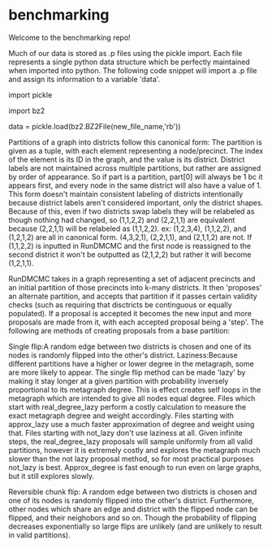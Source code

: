 # benchmarking
Welcome to the benchmarking repo!

Much of our data is stored as .p files using the pickle import. Each file represents a single python
data structure which be perfectly maintained when imported into python. The following code snippet
will import a .p file and assign its information to a variable 'data'.


import pickle

import bz2

data = pickle.load(bz2.BZ2File(new_file_name,'rb'))



Partitions of a graph into districts follow this canonical form:
The partition is given as a tuple, with each element representing a node/precinct. The index of the 
element is its ID in the graph, and the value is its district. District labels are not maintained
across multiple partitions, but rather are assigned by order of appearance. So if part is a partition,
part[0] will always be 1 bc it appears first, and every node in the same district will also have a value 
of 1. This form doesn't maintain consistent labeling of districts intentionally because district 
labels aren't considered important, only the district shapes. Because of this, even if two districts
swap labels they will be relabeled as though nothing had changed, so (1,1,2,2) and (2,2,1,1) are 
equivalent because (2,2,1,1) will be relabeled as (1,1,2,2).
ex: (1,2,3,4), (1,1,2,2), and (1,2,1,2) are all in canonical form.
(4,3,2,1), (2,2,1,1), and (2,1,1,2) are not.
If (1,1,2,2) is inputted in RunDMCMC and the first node is reassigned to the second district
it won't be outputted as (2,1,2,2) but rather it will become (1,2,1,1). 


RunDMCMC takes in a graph representing a set of adjacent precincts and an initial partition of those
precincts into k-many districts. It then 'proposes' an alternate partition, and accepts that partition
if it passes certain validity checks (such as requiring that disctricts be continguous or equally
populated). If a proposal is accepted it becomes the new input and more proposals are made from it,
with each accepted proposal being a 'step'. The following are methods of creating proposals from
a base partition:

Single flip:A random edge between two districts is chosen and one of its nodes is randomly flipped
	into the other's district.
	Laziness:Because different partitions have a higher or lower degree in the metagraph,
	some are more likely to appear. The single flip method can be made 'lazy' by making it
	stay longer at a given partition with probability inversely proportional to its metagraph
	degree. This is effect creates self loops in the metagraph which are intended to give all
	nodes equal degree. Files which start with real_degree_lazy perform a costly calculation
	to measure the exact metagraph degree and weight accordingly. Files starting with 
	approx_lazy use a much faster approximation of degree and weight using that. Files starting
	with not_lazy don't use laziness at all. Given infinite steps, the real_degree_lazy proposals
	will sample uniformly from all valid partitions, however it is extremely costly and 
	explores the metagraph much slower than the not lazy proposal method, so for most 
	practical purposes not_lazy is best. Approx_degree is fast enough to run even on large 
	graphs, but it still explores slowly.

Reversible chunk flip: A random edge between two districts is chosen and one of its nodes is randomly
	flipped into the other's district. Furthermore, other nodes which share an edge and district
	with the flipped node can be flipped, and their neighobors and so on. Though the probability
	of flipping decreases exponentially so large flips are unlikely (and are unlikely to result in
	valid partitions).
